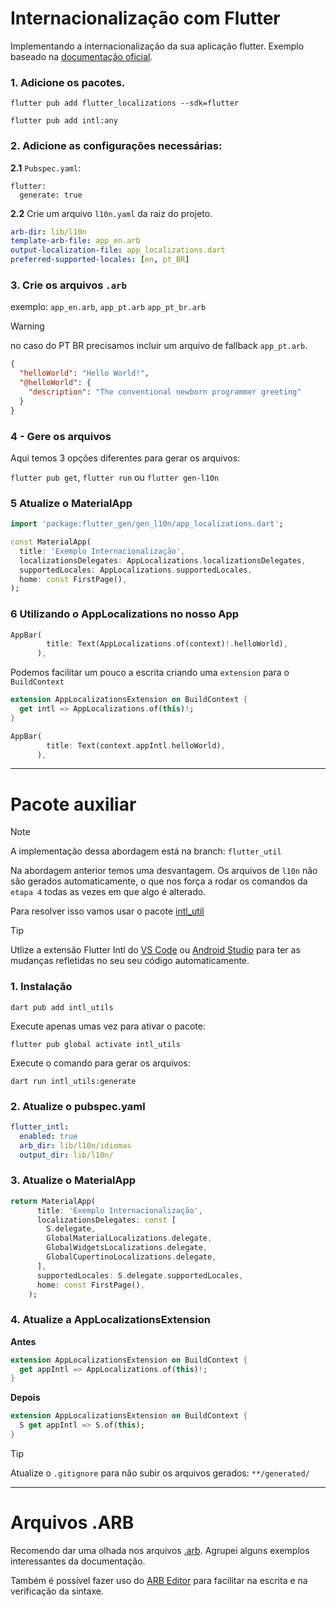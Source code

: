 # Internacionalização com Flutter


Implementando a internacionalização da sua aplicação flutter.
Exemplo baseado na [documentação oficial](https://docs.flutter.dev/ui/accessibility-and-internationalization/internationalization).

### 1. Adicione os pacotes.

```
flutter pub add flutter_localizations --sdk=flutter

flutter pub add intl:any
```

### 2. Adicione as configurações necessárias:

**2.1** `Pubspec.yaml`:
```
flutter:
  generate: true
```

**2.2** Crie um arquivo `l10n.yaml` da raiz do projeto.

```yaml
arb-dir: lib/l10n
template-arb-file: app_en.arb
output-localization-file: app_localizations.dart
preferred-supported-locales: [en, pt_BR]
```

### 3. Crie os arquivos `.arb`
exemplo: `app_en.arb`, `app_pt.arb` `app_pt_br.arb`

> [!Warning]  
> no caso do PT BR precisamos incluir um arquivo de fallback `app_pt.arb`.

```json
{
  "helloWorld": "Hello World!",
  "@helloWorld": {
    "description": "The conventional newborn programmer greeting"
  }
}
```

### 4 - Gere os arquivos

Aqui temos 3 opções diferentes para gerar os arquivos:

`flutter pub get`, `flutter run` ou `flutter gen-l10n`


### 5 Atualize o MaterialApp

```dart
import 'package:flutter_gen/gen_l10n/app_localizations.dart';

const MaterialApp(
  title: 'Exemplo Internacionalização',
  localizationsDelegates: AppLocalizations.localizationsDelegates,
  supportedLocales: AppLocalizations.supportedLocales,
  home: const FirstPage(),
);
```

### 6 Utilizando o AppLocalizations no nosso App

```dart
AppBar(
        title: Text(AppLocalizations.of(context)!.helloWorld),
      ),
```

Podemos facilitar um pouco a escrita criando uma `extension` para o `BuildContext`

```dart
extension AppLocalizationsExtension on BuildContext {
  get intl => AppLocalizations.of(this)!;
}
```

```dart
AppBar(
        title: Text(context.appIntl.helloWorld),
      ),
```

---

# Pacote auxiliar

> [!NOTE]  
> A implementação dessa abordagem está na branch: `flutter_util`

Na abordagem anterior temos uma desvantagem. Os arquivos de `l10n` não são gerados automaticamente, o que nos força a rodar os comandos da `etapa 4` todas as vezes em que algo é alterado.

Para resolver isso vamos usar o pacote [intl_util](https://pub.dev/packages/intl_utils/install)

> [!Tip]  
> Utlize a extensão Flutter Intl do [VS Code](https://marketplace.visualstudio.com/items?itemName=localizely.flutter-intl) ou [Android Studio](https://plugins.jetbrains.com/plugin/13666-flutter-intl) para ter as mudanças refletidas no seu seu código automaticamente.



### 1. Instalação 

```
dart pub add intl_utils
```

Execute apenas umas vez para ativar o pacote:

```
flutter pub global activate intl_utils
``` 

Execute o comando para gerar os arquivos:

```
dart run intl_utils:generate
```

### 2. Atualize o pubspec.yaml

```yaml
flutter_intl:
  enabled: true
  arb_dir: lib/l10n/idiomas
  output_dir: lib/l10n/
```

### 3. Atualize o MaterialApp

```dart
return MaterialApp(
      title: 'Exemplo Internacionalização',
      localizationsDelegates: const [
        S.delegate,
        GlobalMaterialLocalizations.delegate,
        GlobalWidgetsLocalizations.delegate,
        GlobalCupertinoLocalizations.delegate,
      ],
      supportedLocales: S.delegate.supportedLocales,
      home: const FirstPage(),
    );
```

### 4. Atualize a AppLocalizationsExtension


**Antes**

```dart
extension AppLocalizationsExtension on BuildContext {
  get appIntl => AppLocalizations.of(this)!;
}
```

**Depois**

```dart
extension AppLocalizationsExtension on BuildContext {
  S get appIntl => S.of(this);
}
```


> [!TIP]
> Atualize o `.gitignore` para não subir os arquivos gerados:
> `**/generated/` 

---
# Arquivos .ARB 
Recomendo dar uma olhada nos arquivos [.arb](lib/l10n/app_en.arb).
Agrupei alguns exemplos interessantes da documentação.

Também é possível fazer uso do [ARB Editor](https://marketplace.visualstudio.com/items?itemName=Google.arb-editor) para facilitar na escrita e na verificação da sintaxe.


